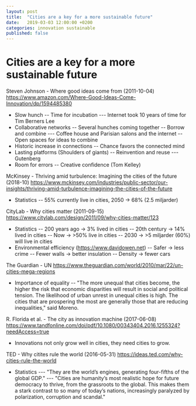 ```yaml
---
layout: post
title:  "Cities are a key for a more sustainable future"
date:   2019-03-03 12:00:00 +0200
categories: innovation sustainable
published: false
---
```

# Cities are a key for a more sustainable future

Steven Johnson - Where good ideas come from (2011-10-04)
https://www.amazon.com/Where-Good-Ideas-Come-Innovation/dp/1594485380
- Slow hunch
-- Time for incubation
--- Internet took 10 years of time for Tim Berners Lee
- Collaborative networks
-- Several hunches coming together
-- Borrow and combine
--- Coffee house and Parisian salons and the internet
-- Open spaces for ideas to combine
- Historic increase in connections
-- Chance favors the connected mind
- Lasting platforms (Shoulders of giants)
-- Reinvention and reuse
--- Gutenberg
- Room for errors
-- Creative confidence (Tom Kelley)

McKinsey - Thriving amid turbulence: Imagining the cities of the future (2018-10)
https://www.mckinsey.com/industries/public-sector/our-insights/thriving-amid-turbulence-imagining-the-cities-of-the-future
- Statistics
-- 55% currently live in cities, 2050 -> 68% (2.5 miljarder)

CityLab - Why cities matter (2011-09-15)
https://www.citylab.com/design/2011/09/why-cities-matter/123
- Statistics
-- 200 years ago -> 3% lived in cities
-- 20th century -> 14% lived in cities
-- Now -> >50% live in cities
-- 2030 -> >5 miljarder (60%) will live in cities
- Environmental efficiency (https://www.davidowen.net)
-- Safer -> less crime
-- Fewer walls -> better insulation
-- Density -> fewer cars

The Guardian - UN
https://www.theguardian.com/world/2010/mar/22/un-cities-mega-regions
- Importance of equality
-- "The more unequal that cities become, the higher the risk that economic disparities will result in social and political tension. The likelihood of urban unrest in unequal cities is high. The cities that are prospering the most are generally those that are reducing inequalities," said Moreno.

R. Florida et al. - The city as innovation machine (2017-06-08)
https://www.tandfonline.com/doi/pdf/10.1080/00343404.2016.1255324?needAccess=true
- Innovations not only grow well in cities, they need cities to grow.

TED - Why citites rule the world (2016-05-31)
https://ideas.ted.com/why-cities-rule-the-world
- Statistics
--- "They are the world’s engines, generating four-fifths of the global GDP."
--- "Cities are humanity’s most realistic hope for future democracy to thrive, from the grassroots to the global. This makes them a stark contrast to so many of today’s nations, increasingly paralyzed by polarization, corruption and scandal."
